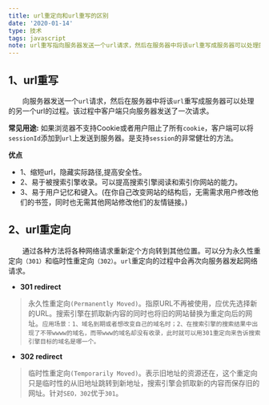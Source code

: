 ```yaml
---
title: url重定向和url重写的区别
date: '2020-01-14'
type: 技术
tags: javascript
note: url重写指向服务器发送一个url请求，然后在服务器中将该url重写成服务器可以处理的另一个url的过程。该过程中客户端只向服务器发送了一次请求。url重定向通过各种方法将各种网络请求重新定个方向转到其他位置。可以分为永久性重定向（301）和临时性重定向（302）。url重定向的过程中会再次向服务器发起网络请求。
---
```

## 1、url重写
&#8195;&#8195;向服务器发送一个`url`请求，然后在服务器中将该`url`重写成服务器可以处理的另一个url的过程。该过程中客户端只向服务器发送了一次请求。

**常见用途:** 如果浏览器不支持Cookie或者用户阻止了所有`cookie`，客户端可以将`sessionId`添加到`url`上发送到服务器。是支持`session`的非常健壮的方法。

**优点**
+ 1、缩短url，隐藏实际路径,提高安全性。
+ 2、易于被搜索引擎收录。可以提高搜索引擎阅读和索引你网站的能力。
+ 3、易于用户记忆和键入。(在你自己改变网站的结构后，无需需求用户修改他们的书签，同时也无需其他网站修改他们的友情链接。)

## 2、url重定向

&#8195;&#8195;通过各种方法将各种网络请求重新定个方向转到其他位置。可以分为永久性重定向`（301）`和临时性重定向`（302）`。`url`重定向的过程中会再次向服务器发起网络请求。


+ **301 redirect**
>永久性重定向`(Permanently Moved)`。指原URL不再被使用，应优先选择新的URL。搜索引擎在抓取新内容的同时也将旧的网站替换为重定向后的网址。`应用场景：1、域名到期或者想改变自己的域名时；2、在搜索引擎的搜索结果中出现了不带wwww的域名，而带www的域名却没有收录，此时就可以用301重定向来告诉搜索引擎目标的域名是哪一个。`
+ **302 redirect**
>临时性重定向`(Temporarily Moved)`。表示旧地址的资源还在，这个重定向只是临时性的从旧地址跳转到新地址，搜索引擎会抓取新的内容而保存旧的网址。针对`SEO，302`优于`301`。

<Valine></Valine>